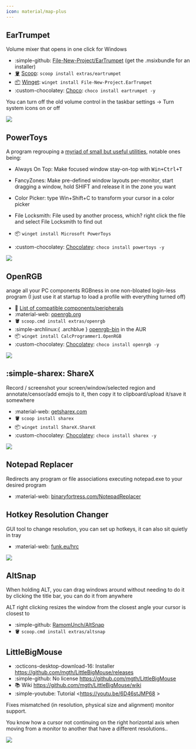 ```yaml
---
icon: material/map-plus
---
```


## EarTrumpet

<!-- YES im full aware the link and emotes are all over the place -->

Volume mixer that opens in one click for Windows

* :simple-github: [File-New-Project/EarTrumpet](https://github.com/File-New-Project/EarTrumpet) (get the .msixbundle for an installer)
* [:bucket:](https://github.com/ScoopInstaller/Extras/blob/master/bucket/eartrumpet.json) [Scoop](https://scoop.sh): `scoop install extras/eartrumpet`
* [:package:](https://github.com/microsoft/winget-pkgs/tree/master/manifests/f/File-New-Project/EarTrumpet) [Winget](https://learn.microsoft.com/en-us/windows/package-manager/winget/): `winget install File-New-Project.EarTrumpet`
* :custom-chocolatey: [Choco](https://community.chocolatey.org/packages/eartrumpet/): `choco install eartrumpet -y`


You can turn off the old volume control in the taskbar settings -> Turn system icons on or off

![](/assets/images/software/eartrumpet.gif)


## PowerToys

A program regrouping a [myriad of small but useful utilities](https://learn.microsoft.com/en-us/windows/powertoys/#current-powertoy-utilities), notable ones being:


* Always On Top: Make focused window stay-on-top with <kbd>Win+Ctrl+T</kbd>
* FancyZones: Make pre-defined window layouts per-monitor, start dragging a window, hold SHIFT and release it in the zone you want
* Color Picker: type Win+Shift+C to transform your cursor in a color picker
* File Locksmith: File used by another process, which? right click the file and select File Locksmith to find out


* :package: ``winget install Microsoft PowerToys``
* :custom-chocolatey: [Chocolatey](https://community.chocolatey.org/packages/powertoys): `choco install powertoys -y`

![](/assets/images/software/powertoys.webp)

## OpenRGB

anage all your PC components RGBness in one non-bloated login-less program (I just use it at startup to load a profile with everything turned off)

* :memo: [List of compatible components/peripherals](https://gitlab.com/CalcProgrammer1/OpenRGB/-/wikis/Supported-Devices)
* :material-web: [openrgb.org](https://openrgb.org/index.html)
* :bucket: `scoop.cmd install extras/openrgb`
* :simple-archlinux:{ .archblue } [openrgb-bin](https://aur.archlinux.org/packages/openrgb-bin) in the AUR
* :package: ``winget install CalcProgrammer1.OpenRGB``
* :custom-chocolatey: [Chocolatey](https://community.chocolatey.org/packages/openrgb): `choco install openrgb -y`


![](/assets/images/software/openrgb.webp)

## :simple-sharex: ShareX

Record / screenshot your screen/window/selected region and annotate/censor/add emojis to it, then copy it to clipboard/upload it/save it somewhere

* :material-web: [getsharex.com](https://getsharex.com/)
* :bucket: `scoop install sharex`
* :package: `winget install ShareX.ShareX`
* :custom-chocolatey: [Chocolatey](https://community.chocolatey.org/packages/sharex): `choco install sharex -y`

![](/assets/images/software/sharex.png)

## Notepad Replacer

Redirects any program or file associations executing notepad.exe to your desired program

* :material-web: [binaryfortress.com/NotepadReplacer](https://www.binaryfortress.com/NotepadReplacer/)

## Hotkey Resolution Changer

GUI tool to change resolution, you can set up hotkeys, it can also sit quietly in tray

* :material-web: [funk.eu/hrc](https://funk.eu/hrc)

![](/assets/images/software/hrc.jpg)

## AltSnap

When holding ALT, you can drag windows around without needing to do it by clicking the title bar, you can do it from anywhere

ALT right clicking resizes the window from the closest angle your cursor is closest to

* :simple-github: [RamomUnch/AltSnap](https://github.com/RamonUnch/AltSnap/releases)
* :bucket: `scoop.cmd install extras/altsnap`

## LittleBigMouse

* :octicons-desktop-download-16: Installer <https://github.com/mgth/LittleBigMouse/releases>
* :simple-github: No license <https://github.com/mgth/LittleBigMouse>
* 📚 Wiki <https://github.com/mgth/LittleBigMouse/wiki>
* :simple-youtube: Tutorial <https://youtu.be/6D46stJMP68 >

Fixes mismatched (in resolution, physical size and alignment) monitor support.

You know how a cursor not continuing on the right horizontal axis when moving from a monitor to another that have a different resolutions..

![](/assets/images/software/littlebigmouse.webp)